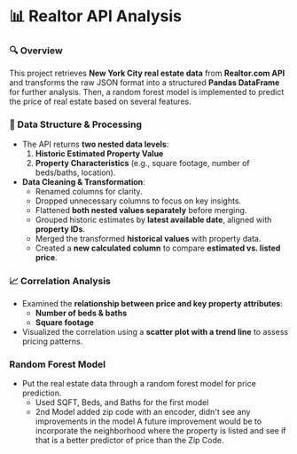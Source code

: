 # 📊 Realtor API Analysis  

### 🔍 Overview  
This project retrieves **New York City real estate data** from **Realtor.com API** and transforms the raw JSON format into a structured **Pandas DataFrame** for further analysis. 
Then, a random forest model is implemented to predict the price of real estate based on several features. 

### 🏡 Data Structure & Processing  
- The API returns **two nested data levels**:  
  1. **Historic Estimated Property Value**  
  2. **Property Characteristics** (e.g., square footage, number of beds/baths, location).  
- **Data Cleaning & Transformation**:  
  - Renamed columns for clarity.  
  - Dropped unnecessary columns to focus on key insights.  
  - Flattened **both nested values separately** before merging.  
  - Grouped historic estimates by **latest available date**, aligned with **property IDs**.  
  - Merged the transformed **historical values** with property data.  
  - Created a **new calculated column** to compare **estimated vs. listed price**.  

### 📈 Correlation Analysis  
- Examined the **relationship between price and key property attributes**:  
  - **Number of beds & baths**  
  - **Square footage**  
- Visualized the correlation using a **scatter plot with a trend line** to assess pricing patterns.

### Random Forest Model
- Put the real estate data through a random forest model for price prediction.
    - Used SQFT, Beds, and Baths for the first model
    - 2nd Model added zip code with an encoder, didn't see any improvements in the model
A future improvement would be to incorporate the neighborhood where the property is listed and see if that is a better predictor of price than the Zip Code.


